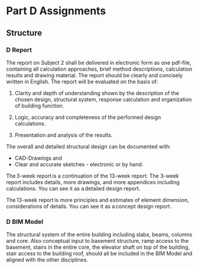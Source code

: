 # Part D Assignments

## Structure

### D Report 

 
The report on Subject 2 shall be delivered in electronic form as one pdf-file, containing all calculation approaches, brief method descriptions, calculation results and drawing material. The report should be clearly and concisely written in English. The report will be evaluated on the basis of: 

1. Clarity and depth of understanding shown by the description of the chosen design, structural system, response calculation and organization of building function. 

2. Logic, accuracy and completeness of the performed design calculations. 

3. Presentation and analysis of the results. 

The overall and detailed structural design can be documented with: 
* CAD-Drawings and 
* Clear and accurate sketches - electronic or by hand. 

The 3-week report is a continuation of the 13-week report. The 3-week report includes details, more drawings, and more appendices including calculations. You can see it as a detailed design report. 

The 13-week report is more principles and estimates of element dimension, considerations of details. You can see it as a concept design report. 

### D BIM Model 

The structural system of the entire building including slabs, beams, columns and core. Also conceptual input to basement structure, ramp access to the basement, stairs in the entire core, the elevator shaft on top of the building, stair access to the building roof, should all be included in the BIM Model and aligned with the other disciplines.
